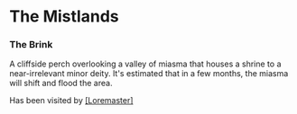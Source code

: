 # The Mistlands

### The Brink

A cliffside perch overlooking a valley of miasma that houses a shrine to a near-irrelevant minor deity. It's estimated that in a few months, the miasma will shift and flood the area.

Has been visited by [[Loremaster]](/)

